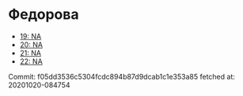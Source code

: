 # Федорова
- [19: NA](19.md)
- [20: NA](20.md)
- [21: NA](21.md)
- [22: NA](22.md)

Commit: f05dd3536c5304fcdc894b87d9dcab1c1e353a85
 fetched at: 20201020-084754
